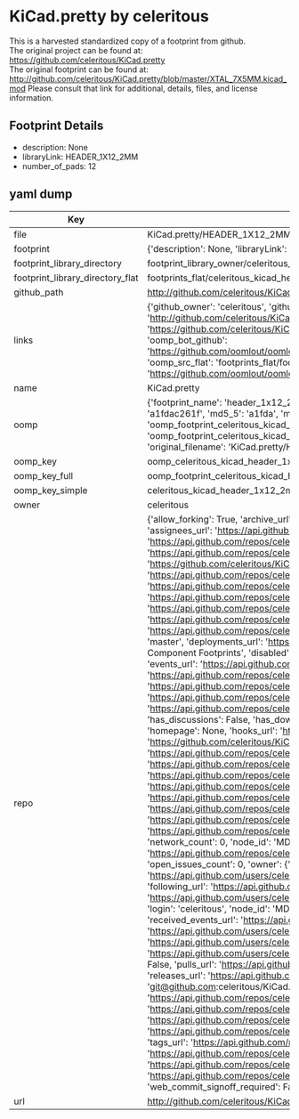 # KiCad.pretty by celeritous  
This is a harvested standardized copy of a footprint from github.  
The original project can be found at:  
https://github.com/celeritous/KiCad.pretty  
The original footprint can be found at:
http://github.com/celeritous/KiCad.pretty/blob/master/XTAL_7X5MM.kicad_mod
Please consult that link for additional, details, files, and license information.  
## Footprint Details
* description: None  
* libraryLink: HEADER_1X12_2MM  
* number_of_pads: 12  
## yaml dump  
| Key | Value |  
| --- | --- |  
| file | KiCad.pretty/HEADER_1X12_2MM.kicad_mod |  
| footprint | {'description': None, 'libraryLink': 'HEADER_1X12_2MM', 'number_of_pads': 12} |  
| footprint_library_directory | footprint_library_owner/celeritous_KiCad.pretty |  
| footprint_library_directory_flat | footprints_flat/celeritous_kicad_header_1x12_2mm/working |  
| github_path | http://github.com/celeritous/KiCad.pretty/blob/master/HEADER_1X12_2MM.kicad_mod |  
| links | {'github_owner': 'celeritous', 'github_repo_name': 'KiCad.pretty', 'github_src': 'http://github.com/celeritous/KiCad.pretty/blob/master/XTAL_7X5MM.kicad_mod', 'github_src_repo': 'https://github.com/celeritous/KiCad.pretty', 'oomp_bot': 'footprints/celeritous_kicad_header_1x12_2mm/working', 'oomp_bot_github': 'https://github.com/oomlout/oomlout_oomp_footprint_bot/tree/main/footprints/celeritous_kicad_header_1x12_2mm/working', 'oomp_src_flat': 'footprints_flat/footprints_flat/celeritous_kicad_header_1x12_2mm/working', 'oomp_src_flat_github': 'https://github.com/oomlout/oomlout_oomp_footprint_src/tree/main/footprints_flat/celeritous_kicad_header_1x12_2mm/working'} |  
| name | KiCad.pretty |  
| oomp | {'footprint_name': 'header_1x12_2mm', 'library_name': 'kicad', 'md5': 'a1fdac261f735772e833d2845b9f3f69', 'md5_10': 'a1fdac261f', 'md5_5': 'a1fda', 'md5_6': 'a1fdac', 'oomp_key': 'oomp_celeritous_kicad_header_1x12_2mm', 'oomp_key_extra': 'oomp_footprint_celeritous_kicad_header_1x12_2mm', 'oomp_key_full': 'oomp_footprint_celeritous_kicad_header_1x12_2mm_a1fdac', 'oomp_key_simple': 'celeritous_kicad_header_1x12_2mm', 'original_filename': 'KiCad.pretty/HEADER_1X12_2MM.kicad_mod', 'owner_name': 'celeritous'} |  
| oomp_key | oomp_celeritous_kicad_header_1x12_2mm |  
| oomp_key_full | oomp_footprint_celeritous_kicad_header_1x12_2mm |  
| oomp_key_simple | celeritous_kicad_header_1x12_2mm |  
| owner | celeritous |  
| repo | {'allow_forking': True, 'archive_url': 'https://api.github.com/repos/celeritous/KiCad.pretty/{archive_format}{/ref}', 'archived': False, 'assignees_url': 'https://api.github.com/repos/celeritous/KiCad.pretty/assignees{/user}', 'blobs_url': 'https://api.github.com/repos/celeritous/KiCad.pretty/git/blobs{/sha}', 'branches_url': 'https://api.github.com/repos/celeritous/KiCad.pretty/branches{/branch}', 'clone_url': 'https://github.com/celeritous/KiCad.pretty.git', 'collaborators_url': 'https://api.github.com/repos/celeritous/KiCad.pretty/collaborators{/collaborator}', 'comments_url': 'https://api.github.com/repos/celeritous/KiCad.pretty/comments{/number}', 'commits_url': 'https://api.github.com/repos/celeritous/KiCad.pretty/commits{/sha}', 'compare_url': 'https://api.github.com/repos/celeritous/KiCad.pretty/compare/{base}...{head}', 'contents_url': 'https://api.github.com/repos/celeritous/KiCad.pretty/contents/{+path}', 'contributors_url': 'https://api.github.com/repos/celeritous/KiCad.pretty/contributors', 'created_at': '2016-02-19T16:38:03Z', 'default_branch': 'master', 'deployments_url': 'https://api.github.com/repos/celeritous/KiCad.pretty/deployments', 'description': 'Celeritous KiCad Component Footprints', 'disabled': False, 'downloads_url': 'https://api.github.com/repos/celeritous/KiCad.pretty/downloads', 'events_url': 'https://api.github.com/repos/celeritous/KiCad.pretty/events', 'fork': False, 'forks': 0, 'forks_count': 0, 'forks_url': 'https://api.github.com/repos/celeritous/KiCad.pretty/forks', 'full_name': 'celeritous/KiCad.pretty', 'git_commits_url': 'https://api.github.com/repos/celeritous/KiCad.pretty/git/commits{/sha}', 'git_refs_url': 'https://api.github.com/repos/celeritous/KiCad.pretty/git/refs{/sha}', 'git_tags_url': 'https://api.github.com/repos/celeritous/KiCad.pretty/git/tags{/sha}', 'git_url': 'git://github.com/celeritous/KiCad.pretty.git', 'has_discussions': False, 'has_downloads': True, 'has_issues': True, 'has_pages': False, 'has_projects': True, 'has_wiki': True, 'homepage': None, 'hooks_url': 'https://api.github.com/repos/celeritous/KiCad.pretty/hooks', 'html_url': 'https://github.com/celeritous/KiCad.pretty', 'id': 52101463, 'is_template': False, 'issue_comment_url': 'https://api.github.com/repos/celeritous/KiCad.pretty/issues/comments{/number}', 'issue_events_url': 'https://api.github.com/repos/celeritous/KiCad.pretty/issues/events{/number}', 'issues_url': 'https://api.github.com/repos/celeritous/KiCad.pretty/issues{/number}', 'keys_url': 'https://api.github.com/repos/celeritous/KiCad.pretty/keys{/key_id}', 'labels_url': 'https://api.github.com/repos/celeritous/KiCad.pretty/labels{/name}', 'language': None, 'languages_url': 'https://api.github.com/repos/celeritous/KiCad.pretty/languages', 'license': None, 'merges_url': 'https://api.github.com/repos/celeritous/KiCad.pretty/merges', 'milestones_url': 'https://api.github.com/repos/celeritous/KiCad.pretty/milestones{/number}', 'mirror_url': None, 'name': 'KiCad.pretty', 'network_count': 0, 'node_id': 'MDEwOlJlcG9zaXRvcnk1MjEwMTQ2Mw==', 'notifications_url': 'https://api.github.com/repos/celeritous/KiCad.pretty/notifications{?since,all,participating}', 'open_issues': 0, 'open_issues_count': 0, 'owner': {'avatar_url': 'https://avatars.githubusercontent.com/u/6216929?v=4', 'events_url': 'https://api.github.com/users/celeritous/events{/privacy}', 'followers_url': 'https://api.github.com/users/celeritous/followers', 'following_url': 'https://api.github.com/users/celeritous/following{/other_user}', 'gists_url': 'https://api.github.com/users/celeritous/gists{/gist_id}', 'gravatar_id': '', 'html_url': 'https://github.com/celeritous', 'id': 6216929, 'login': 'celeritous', 'node_id': 'MDQ6VXNlcjYyMTY5Mjk=', 'organizations_url': 'https://api.github.com/users/celeritous/orgs', 'received_events_url': 'https://api.github.com/users/celeritous/received_events', 'repos_url': 'https://api.github.com/users/celeritous/repos', 'site_admin': False, 'starred_url': 'https://api.github.com/users/celeritous/starred{/owner}{/repo}', 'subscriptions_url': 'https://api.github.com/users/celeritous/subscriptions', 'type': 'User', 'url': 'https://api.github.com/users/celeritous'}, 'private': False, 'pulls_url': 'https://api.github.com/repos/celeritous/KiCad.pretty/pulls{/number}', 'pushed_at': '2018-06-25T18:45:31Z', 'releases_url': 'https://api.github.com/repos/celeritous/KiCad.pretty/releases{/id}', 'size': 106, 'ssh_url': 'git@github.com:celeritous/KiCad.pretty.git', 'stargazers_count': 0, 'stargazers_url': 'https://api.github.com/repos/celeritous/KiCad.pretty/stargazers', 'statuses_url': 'https://api.github.com/repos/celeritous/KiCad.pretty/statuses/{sha}', 'subscribers_count': 1, 'subscribers_url': 'https://api.github.com/repos/celeritous/KiCad.pretty/subscribers', 'subscription_url': 'https://api.github.com/repos/celeritous/KiCad.pretty/subscription', 'svn_url': 'https://github.com/celeritous/KiCad.pretty', 'tags_url': 'https://api.github.com/repos/celeritous/KiCad.pretty/tags', 'teams_url': 'https://api.github.com/repos/celeritous/KiCad.pretty/teams', 'temp_clone_token': None, 'topics': [], 'trees_url': 'https://api.github.com/repos/celeritous/KiCad.pretty/git/trees{/sha}', 'updated_at': '2018-06-25T18:45:32Z', 'url': 'https://api.github.com/repos/celeritous/KiCad.pretty', 'visibility': 'public', 'watchers': 0, 'watchers_count': 0, 'web_commit_signoff_required': False} |  
| url | http://github.com/celeritous/KiCad.pretty |  

